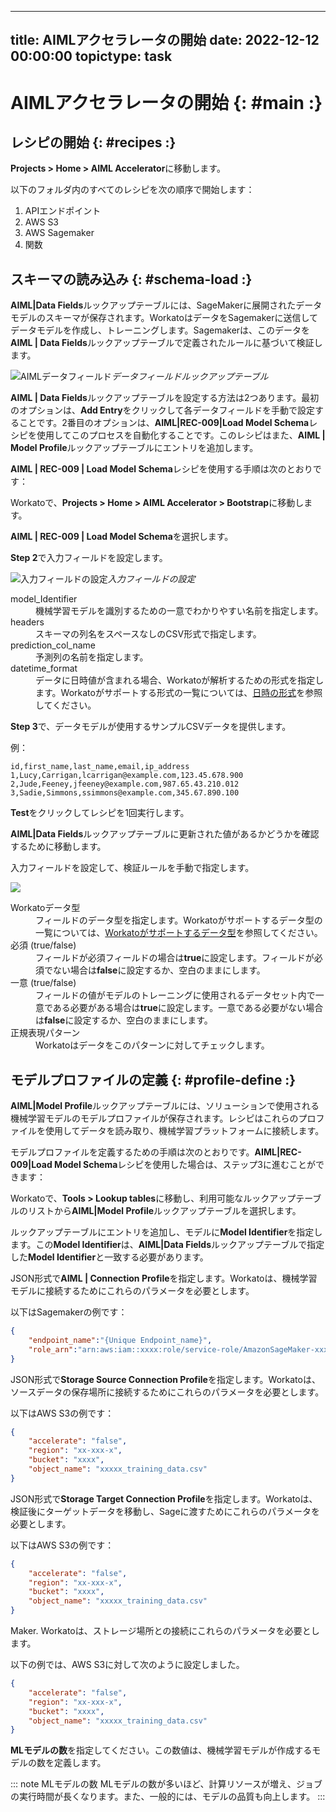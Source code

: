  ---
title: AIMLアクセラレータの開始
date: 2022-12-12 00:00:00
topictype: task
---

# AIMLアクセラレータの開始 {: #main :} 

## レシピの開始 {: #recipes :}

<Stepper>

<Step>

**Projects > Home > AIML Accelerator**に移動します。

</Step>
<Step>

以下のフォルダ内のすべてのレシピを次の順序で開始します：

1. APIエンドポイント
2. AWS S3
3. AWS Sagemaker
4. 関数

</Step>
</Stepper>

## スキーマの読み込み {: #schema-load :}

**AIML|Data Fields**ルックアップテーブルには、SageMakerに展開されたデータモデルのスキーマが保存されます。WorkatoはデータをSagemakerに送信してデータモデルを作成し、トレーニングします。Sagemakerは、このデータを**AIML | Data Fields**ルックアップテーブルで定義されたルールに基づいて検証します。

![AIMLデータフィールド](~@img/data-fields-lookup.png)_データフィールドルックアップテーブル_

**AIML | Data Fields**ルックアップテーブルを設定する方法は2つあります。最初のオプションは、**Add Entry**をクリックして各データフィールドを手動で設定することです。2番目のオプションは、**AIML|REC-009|Load Model Schema**レシピを使用してこのプロセスを自動化することです。このレシピはまた、**AIML | Model Profile**ルックアップテーブルにエントリを追加します。

**AIML | REC-009 | Load Model Schema**レシピを使用する手順は次のとおりです：

<Stepper>
<Step>

Workatoで、**Projects > Home > AIML Accelerator > Bootstrap**に移動します。

</Step>
<Step>

**AIML | REC-009 | Load Model Schema**を選択します。

</Step>
<Step>

**Step 2**で入力フィールドを設定します。

![入力フィールドの設定](~@img/load-schema-recipe.png)_入力フィールドの設定_

<dl>
	<dt>model_Identifier</dt>
	<dd>機械学習モデルを識別するための一意でわかりやすい名前を指定します。</dd>
	<dt>headers</dt>
	<dd>スキーマの列名をスペースなしのCSV形式で指定します。</dd>
	<dt>prediction_col_name</dt>
	<dd>予測列の名前を指定します。</dd>
	<dt>datetime_format</dt>
	<dd>データに日時値が含まれる場合、Workatoが解析するための形式を指定します。Workatoがサポートする形式の一覧については、<a href="/formulas/date-formulas.html#strftime">日時の形式</a>を参照してください。</dd>
</dl>

</Step>
<Step>

**Step 3**で、データモデルが使用するサンプルCSVデータを提供します。

例：
```
id,first_name,last_name,email,ip_address
1,Lucy,Carrigan,lcarrigan@example.com,123.45.678.900
2,Jude,Feeney,jfeeney@example.com,987.65.43.210.012
3,Sadie,Simmons,ssimmons@example.com,345.67.890.100
```

</Step>
<Step>

**Test**をクリックしてレシピを1回実行します。

</Step>
<Step>

**AIML|Data Fields**ルックアップテーブルに更新された値があるかどうかを確認するために移動します。

</Step>
<Step>

入力フィールドを設定して、検証ルールを手動で指定します。

![](~@img/datafields-lookup.png)

<dl>
	<dt>Workatoデータ型</dt>
	<dd>フィールドのデータ型を指定します。Workatoがサポートするデータ型の一覧については、<a href="/recipes/data-pills-and-mapping.html#data-types">Workatoがサポートするデータ型</a>を参照してください。</dd>
	<dt>必須 (true/false)</dt>
	<dd>フィールドが必須フィールドの場合は<strong>true</strong>に設定します。フィールドが必須でない場合は<strong>false</strong>に設定するか、空白のままにします。</dd>
	<dt>一意 (true/false)</dt>
	<dd>フィールドの値がモデルのトレーニングに使用されるデータセット内で一意である必要がある場合は<strong>true</strong>に設定します。一意である必要がない場合は<strong>false</strong>に設定するか、空白のままにします。</dd>
	<dt>正規表現パターン</dt>
	<dd>Workatoはデータをこのパターンに対してチェックします。</dd>
</dl>

</Step>
</Stepper>

## モデルプロファイルの定義 {: #profile-define :}

**AIML|Model Profile**ルックアップテーブルには、ソリューションで使用される機械学習モデルのモデルプロファイルが保存されます。レシピはこれらのプロファイルを使用してデータを読み取り、機械学習プラットフォームに接続します。

モデルプロファイルを定義するための手順は次のとおりです。**AIML|REC-009|Load Model Schema**レシピを使用した場合は、ステップ3に進むことができます：

<Stepper>

<Step>

Workatoで、**Tools > Lookup tables**に移動し、利用可能なルックアップテーブルのリストから**AIML|Model Profile**ルックアップテーブルを選択します。

</Step>
<Step>

ルックアップテーブルにエントリを追加し、モデルに**Model Identifier**を指定します。この**Model Identifier**は、**AIML|Data Fields**ルックアップテーブルで指定した**Model Identifier**と一致する必要があります。

</Step>
<Step>

JSON形式で**AIML | Connection Profile**を指定します。Workatoは、機械学習モデルに接続するためにこれらのパラメータを必要とします。

以下はSagemakerの例です：

```json
{
	"endpoint_name":"{Unique Endpoint_name}",
	"role_arn":"arn:aws:iam::xxxx:role/service-role/AmazonSageMaker-xxxxRole-xxxx"
}
```
</Step>
<Step>

JSON形式で**Storage Source Connection Profile**を指定します。Workatoは、ソースデータの保存場所に接続するためにこれらのパラメータを必要とします。

以下はAWS S3の例です：

```json
{ 
	"accelerate": "false", 
	"region": "xx-xxx-x", 
	"bucket": "xxxx", 
	"object_name": "xxxxx_training_data.csv" 
}
```

</Step>
<Step>

JSON形式で**Storage Target Connection Profile**を指定します。Workatoは、検証後にターゲットデータを移動し、Sageに渡すためにこれらのパラメータを必要とします。

以下はAWS S3の例です：

```json
{ 
	"accelerate": "false", 
	"region": "xx-xxx-x", 
	"bucket": "xxxx", 
	"object_name": "xxxxx_training_data.csv" 
}
```

</Step>
</Stepper> Maker. Workatoは、ストレージ場所との接続にこれらのパラメータを必要とします。

以下の例では、AWS S3に対して次のように設定しました。

```json
{ 
	"accelerate": "false", 
	"region": "xx-xxx-x", 
	"bucket": "xxxx", 
	"object_name": "xxxxx_training_data.csv" 
}
```

</Step>
<Step>

**MLモデルの数**を指定してください。この数値は、機械学習モデルが作成するモデルの数を定義します。

</Step>
</Stepper>

::: note MLモデルの数
MLモデルの数が多いほど、計算リソースが増え、ジョブの実行時間が長くなります。また、一般的には、モデルの品質も向上します。
:::